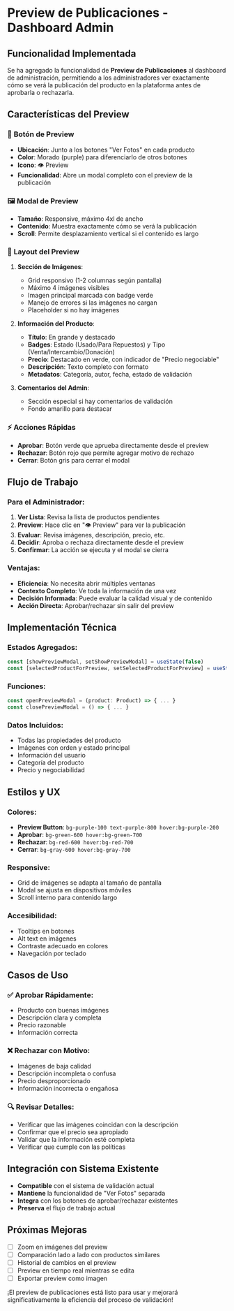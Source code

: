 # Preview de Publicaciones - Dashboard Admin

## Funcionalidad Implementada

Se ha agregado la funcionalidad de **Preview de Publicaciones** al dashboard de administración, permitiendo a los administradores ver exactamente cómo se verá la publicación del producto en la plataforma antes de aprobarla o rechazarla.

## Características del Preview

### 🎯 **Botón de Preview**
- **Ubicación**: Junto a los botones "Ver Fotos" en cada producto
- **Color**: Morado (purple) para diferenciarlo de otros botones
- **Icono**: 👁️ Preview
- **Funcionalidad**: Abre un modal completo con el preview de la publicación

### 🖼️ **Modal de Preview**
- **Tamaño**: Responsive, máximo 4xl de ancho
- **Contenido**: Muestra exactamente cómo se verá la publicación
- **Scroll**: Permite desplazamiento vertical si el contenido es largo

### 📱 **Layout del Preview**
1. **Sección de Imágenes**:
   - Grid responsivo (1-2 columnas según pantalla)
   - Máximo 4 imágenes visibles
   - Imagen principal marcada con badge verde
   - Manejo de errores si las imágenes no cargan
   - Placeholder si no hay imágenes

2. **Información del Producto**:
   - **Título**: En grande y destacado
   - **Badges**: Estado (Usado/Para Repuestos) y Tipo (Venta/Intercambio/Donación)
   - **Precio**: Destacado en verde, con indicador de "Precio negociable"
   - **Descripción**: Texto completo con formato
   - **Metadatos**: Categoría, autor, fecha, estado de validación

3. **Comentarios del Admin**:
   - Sección especial si hay comentarios de validación
   - Fondo amarillo para destacar

### ⚡ **Acciones Rápidas**
- **Aprobar**: Botón verde que aprueba directamente desde el preview
- **Rechazar**: Botón rojo que permite agregar motivo de rechazo
- **Cerrar**: Botón gris para cerrar el modal

## Flujo de Trabajo

### Para el Administrador:
1. **Ver Lista**: Revisa la lista de productos pendientes
2. **Preview**: Hace clic en "👁️ Preview" para ver la publicación
3. **Evaluar**: Revisa imágenes, descripción, precio, etc.
4. **Decidir**: Aproba o rechaza directamente desde el preview
5. **Confirmar**: La acción se ejecuta y el modal se cierra

### Ventajas:
- **Eficiencia**: No necesita abrir múltiples ventanas
- **Contexto Completo**: Ve toda la información de una vez
- **Decisión Informada**: Puede evaluar la calidad visual y de contenido
- **Acción Directa**: Aprobar/rechazar sin salir del preview

## Implementación Técnica

### Estados Agregados:
```typescript
const [showPreviewModal, setShowPreviewModal] = useState(false)
const [selectedProductForPreview, setSelectedProductForPreview] = useState<Product | null>(null)
```

### Funciones:
```typescript
const openPreviewModal = (product: Product) => { ... }
const closePreviewModal = () => { ... }
```

### Datos Incluidos:
- Todas las propiedades del producto
- Imágenes con orden y estado principal
- Información del usuario
- Categoría del producto
- Precio y negociabilidad

## Estilos y UX

### Colores:
- **Preview Button**: `bg-purple-100 text-purple-800 hover:bg-purple-200`
- **Aprobar**: `bg-green-600 hover:bg-green-700`
- **Rechazar**: `bg-red-600 hover:bg-red-700`
- **Cerrar**: `bg-gray-600 hover:bg-gray-700`

### Responsive:
- Grid de imágenes se adapta al tamaño de pantalla
- Modal se ajusta en dispositivos móviles
- Scroll interno para contenido largo

### Accesibilidad:
- Tooltips en botones
- Alt text en imágenes
- Contraste adecuado en colores
- Navegación por teclado

## Casos de Uso

### ✅ **Aprobar Rápidamente**:
- Producto con buenas imágenes
- Descripción clara y completa
- Precio razonable
- Información correcta

### ❌ **Rechazar con Motivo**:
- Imágenes de baja calidad
- Descripción incompleta o confusa
- Precio desproporcionado
- Información incorrecta o engañosa

### 🔍 **Revisar Detalles**:
- Verificar que las imágenes coincidan con la descripción
- Confirmar que el precio sea apropiado
- Validar que la información esté completa
- Verificar que cumple con las políticas

## Integración con Sistema Existente

- **Compatible** con el sistema de validación actual
- **Mantiene** la funcionalidad de "Ver Fotos" separada
- **Integra** con los botones de aprobar/rechazar existentes
- **Preserva** el flujo de trabajo actual

## Próximas Mejoras

- [ ] Zoom en imágenes del preview
- [ ] Comparación lado a lado con productos similares
- [ ] Historial de cambios en el preview
- [ ] Preview en tiempo real mientras se edita
- [ ] Exportar preview como imagen

¡El preview de publicaciones está listo para usar y mejorará significativamente la eficiencia del proceso de validación!
